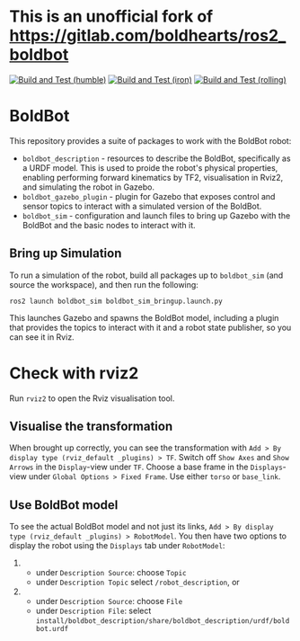 # This is an unofficial fork of https://gitlab.com/boldhearts/ros2_boldbot

[![Build and Test (humble)](../../actions/workflows/build_and_test_humble.yaml/badge.svg?branch=rolling)](../../actions/workflows/build_and_test_humble.yaml?query=branch:rolling)
[![Build and Test (iron)](../../actions/workflows/build_and_test_iron.yaml/badge.svg?branch=rolling)](../../actions/workflows/build_and_test_iron.yaml?query=branch:rolling)
[![Build and Test (rolling)](../../actions/workflows/build_and_test_rolling.yaml/badge.svg?branch=rolling)](../../actions/workflows/build_and_test_rolling.yaml?query=branch:rolling)

# BoldBot

This repository provides a suite of packages to work with the BoldBot robot:

* `boldbot_description` - resources to describe the BoldBot,
  specifically as a URDF model. This is used to proide the robot's
  physical properties, enabling performing forward kinematics by TF2,
  visualisation in Rviz2, and simulating the robot in Gazebo.
* `boldbot_gazebo_plugin` - plugin for Gazebo that exposes control and
  sensor topics to interact with a simulated version of the BoldBot.
* `boldbot_sim` - configuration and launch files to bring up Gazebo
  with the BoldBot and the basic nodes to interact with it.

## Bring up Simulation

To run a simulation of the robot, build all packages up to
`boldbot_sim` (and source the workspace), and then run the
following:

    ros2 launch boldbot_sim boldbot_sim_bringup.launch.py

This launches Gazebo and spawns the BoldBot model, including a plugin
that provides the topics to interact with it and a robot state
publisher, so you can see it in Rviz.

# Check with rviz2

Run `rviz2` to open the Rviz visualisation tool.

## Visualise the transformation

When brought up correctly, you can see the transformation with `Add >
By display type (rviz_default _plugins) > TF`. Switch off `Show Axes`
and `Show Arrows` in the `Display`-view under `TF`. Choose a base frame
in the `Displays`-view under `Global Options > Fixed Frame`. Use
either `torso` or `base_link`.

## Use BoldBot model

To see the actual BoldBot model and not just its links, `Add > By
display type (rviz_default _plugins) > RobotModel`. You then have two options
to display the robot using the `Displays` tab under `RobotModel`:

  1. - under `Description Source`: choose `Topic`
     - under `Description Topic` select `/robot_description`, or
  2. - under `Description Source`: choose `File`
     - under `Description File`: select
       `install/boldbot_description/share/boldbot_description/urdf/boldbot.urdf`

